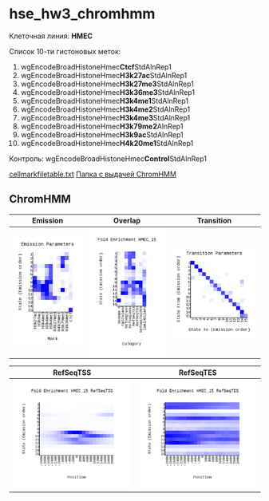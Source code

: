 # hse_hw3_chromhmm

Клеточная линия: **HMEC**

Список 10-ти гистоновых меток:
1. wgEncodeBroadHistoneHmec**Ctcf**StdAlnRep1
2. wgEncodeBroadHistoneHmec**H3k27ac**StdAlnRep1
3. wgEncodeBroadHistoneHmec**H3k27me3**StdAlnRep1
4. wgEncodeBroadHistoneHmec**H3k36me3**StdAlnRep1
5. wgEncodeBroadHistoneHmec**H3k4me1**StdAlnRep1
6. wgEncodeBroadHistoneHmec**H3k4me2**StdAlnRep1
7. wgEncodeBroadHistoneHmec**H3k4me3**StdAlnRep1
8. wgEncodeBroadHistoneHmec**H3k79me2**AlnRep1
9. wgEncodeBroadHistoneHmec**H3k9ac**StdAlnRep1
10. wgEncodeBroadHistoneHmec**H4k20me1**StdAlnRep1

Контроль: wgEncodeBroadHistoneHmec**Control**StdAlnRep1

[cellmarkfiletable.txt](/cellmarkfiletable.txt)
[Папка с выдачей ChromHMM](/data)

## ChromHMM

Emission | Overlap | Transition 
 --- | --- | ---
![Image](/data/emissions_15.png) | ![Image](/data/HMEC_15_overlap.png) | ![Image](/data/transitions_15.png)

RefSeqTSS | RefSeqTES 
 --- | --- 
![Image](/data/HMEC_15_RefSeqTSS_neighborhood.png) | ![Image](/data/HMEC_15_RefSeqTES_neighborhood.png)
